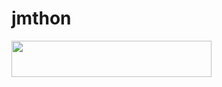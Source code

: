 # jmthon

<p align="left"><a href="https://heroku.com/deploy?template=https://github.com/mujtabawsam/roz"> <img src="https://img.shields.io/badge/Deploy%20To%20Heroku-purple?style=for-the-badge&logo=heroku" width="320" height="58.45"/></a></p>

